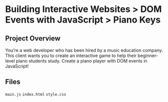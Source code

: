 # Building Interactive Websites > DOM Events with JavaScript > Piano Keys
## Project Overview
You’re a web developer who has been hired by a music education company. This 
client wants you to create an interactive game to help their beginner-level 
piano students study. Create a piano player with DOM events in JavaScript!

## Files
`main.js`
`index.html`
`style.css`